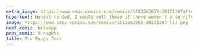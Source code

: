 ```yaml
---
extra_image: https://www.smbc-comics.com/comics/1512662679-20171207after.png
hovertext: Honest to God, I would sell these if there weren't a terrifying liability issue.
image: https://www.smbc-comics.com/comics/1512662666-20171207 (1).png
next_comic: breakup
prev_comic: 8-nights
title: The Puppy Test
---
```


